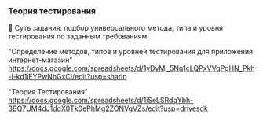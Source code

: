 ### Теория тестирования
📝 Суть задания: подбор универсального метода, типа и уровня тестирования по заданным требованиям.

 "Определение методов, типов и уровней тестирования для приложения интернет-магазин" https://docs.google.com/spreadsheets/d/1yDyMj_5Nq1cLQPxVVqPgHN_Pkh-l-kd1iEYPwNhGxCI/edit?usp=sharin
 
 "Теория Тестирования" https://docs.google.com/spreadsheets/d/1iSeLSRdqYbh-3BQ7UM4dJ1dqX0Tk0ePhMg2ZONVgVZs/edit?usp=drivesdk
